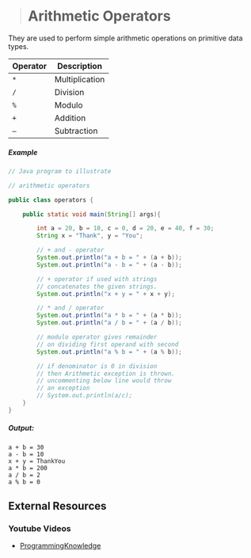 ># Arithmetic Operators

 They are used to perform simple arithmetic operations on primitive data types.

|Operator|Description|
|---|---|
|`*`|Multiplication|
|`/`|Division|
|`%`|Modulo|
|`+`|Addition|
|`–`|Subtraction|

##### Example

```java
// Java program to illustrate 

// arithmetic operators 

public class operators { 

	public static void main(String[] args){

		int a = 20, b = 10, c = 0, d = 20, e = 40, f = 30; 
		String x = "Thank", y = "You"; 

		// + and - operator 
		System.out.println("a + b = " + (a + b)); 
		System.out.println("a - b = " + (a - b)); 

		// + operator if used with strings 
		// concatenates the given strings. 
		System.out.println("x + y = " + x + y); 

		// * and / operator 
		System.out.println("a * b = " + (a * b)); 
		System.out.println("a / b = " + (a / b)); 

		// modulo operator gives remainder 
		// on dividing first operand with second 
		System.out.println("a % b = " + (a % b)); 

		// if denominator is 0 in division 
		// then Arithmetic exception is thrown. 
		// uncommenting below line would throw 
		// an exception 
		// System.out.println(a/c); 
	} 
} 
```

##### Output:

	a + b = 30   
	a - b = 10   
	x + y = ThankYou   
	a * b = 200  
	a / b = 2  
	a % b = 0

## External Resources

### Youtube Videos

* [ProgrammingKnowledge](https://www.youtube.com/watch?v=ss7BtLrbxp4&list=PLS1QulWo1RIbfTjQvTdj8Y6yyq4R7g-Al&index=6)